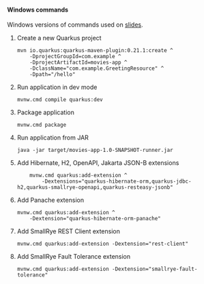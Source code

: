 #### Windows commands

Windows versions of commands used on [slides](slides.md).

1. Create a new Quarkus project

    ```commandline
    mvn io.quarkus:quarkus-maven-plugin:0.21.1:create ^
        -DprojectGroupId=com.example ^
        -DprojectArtifactId=movies-app ^
        -DclassName="com.example.GreetingResource" ^
        -Dpath="/hello"
    ```

1. Run application in dev mode

    ```commandline
    mvnw.cmd compile quarkus:dev
    ```

1. Package application

    ```commandline
    mvnw.cmd package
    ``` 

1. Run application from JAR

    ```commandline
    java -jar target/movies-app-1.0-SNAPSHOT-runner.jar
    ```

1. Add Hibernate, H2, OpenAPI, Jakarta JSON-B extensions

    ```commandline
        mvnw.cmd quarkus:add-extension ^
            -Dextensions="quarkus-hibernate-orm,quarkus-jdbc-h2,quarkus-smallrye-openapi,quarkus-resteasy-jsonb"
    ```

1. Add Panache extension

    ```commandline
    mvnw.cmd quarkus:add-extension ^
        -Dextension="quarkus-hibernate-orm-panache"
    ```    

1. Add SmallRye REST Client extension

    ```commandline
    mvnw.cmd quarkus:add-extension -Dextension="rest-client"
    ```

1. Add SmallRye Fault Tolerance extension

    ```commandline
    mvnw.cmd quarkus:add-extension -Dextension="smallrye-fault-tolerance"
    ```
